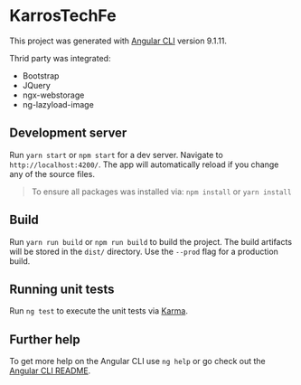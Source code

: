 # KarrosTechFe

This project was generated with [Angular CLI](https://github.com/angular/angular-cli) version 9.1.11.

Thrid party was integrated:

* Bootstrap 
* JQuery
* ngx-webstorage
* ng-lazyload-image

## Development server

Run `yarn start` or `npm start` for a dev server. 
Navigate to `http://localhost:4200/`. 
The app will automatically reload if you change any of the source files.

> To ensure all packages was installed via: `npm install` or `yarn install`

## Build

Run `yarn run build` or `npm run build` to build the project. The build artifacts will be stored in the `dist/` directory. Use the `--prod` flag for a production build.

## Running unit tests

Run `ng test` to execute the unit tests via [Karma](https://karma-runner.github.io).

## Further help

To get more help on the Angular CLI use `ng help` or go check out the [Angular CLI README](https://github.com/angular/angular-cli/blob/master/README.md).
